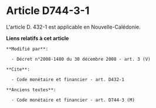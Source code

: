 # Article D744-3-1

L'article D. 432-1 est applicable en Nouvelle-Calédonie.

**Liens relatifs à cet article**

	**Modifié par**:

	  - Décret n°2008-1480 du 30 décembre 2008 - art. 3 (V)

	**Cite**:

	  - Code monétaire et financier - art. D432-1

	**Anciens textes**:

	  - Code monétaire et financier - art. D744-3 (M)
